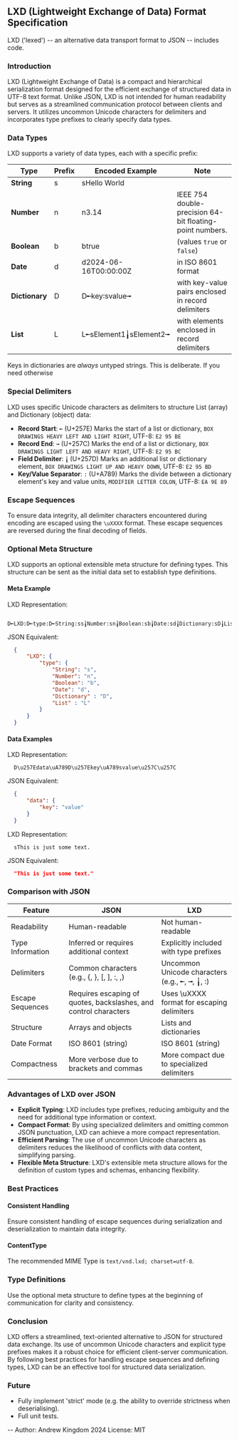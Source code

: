 ## LXD (Lightweight Exchange of Data) Format Specification
LXD ('lexed') -- an alternative data transport format to JSON -- includes code.
  
### Introduction

LXD (Lightweight Exchange of Data) is a compact and hierarchical serialization format designed for the efficient exchange of structured data in UTF-8 text format. Unlike JSON, LXD is not intended for human readability but serves as a streamlined communication protocol between clients and servers. It utilizes uncommon Unicode characters for delimiters and incorporates type prefixes to clearly specify data types.
  
### Data Types

LXD supports a variety of data types, each with a specific prefix:

Type | Prefix | Encoded Example | Note
---- | ------ | --------------- | ----
**String** | s | sHello World | 
**Number** | n | n3.14 | IEEE 754 double-precision 64-bit floating-point numbers.
**Boolean** | b | btrue | (values `true` or `false`)
**Date** | d | d2024-06-16T00:00:00Z | in ISO 8601 format
**Dictionary** | D | D╾key꞉svalue╼ | with key-value pairs enclosed in record delimiters
**List** | L | L╾sElement1╽sElement2╼ | with elements enclosed in record delimiters

Keys in dictionaries are *always* untyped strings. This is deliberate. If you need otherwise

### Special Delimiters

LXD uses specific Unicode characters as delimiters to structure List (array) and Dictionary (object) data:

- **Record Start**: `╾` (U+257E) Marks the start of a list or dictionary, `BOX DRAWINGS HEAVY LEFT AND LIGHT RIGHT`, UTF-8: `E2 95 BE`
- **Record End**: `╼` (U+257C) Marks the end of a list or dictionary, `BOX DRAWINGS LIGHT LEFT AND HEAVY RIGHT`, UTF-8: `E2 95 BC`
- **Field Delimiter**: `╽` (U+257D) Marks an additional list or dictionary element, `BOX DRAWINGS LIGHT UP AND HEAVY DOWN`, UTF-8: `E2 95 BD`
- **Key/Value Separator**: `꞉` (U+A789) Marks the divide between a dictionary element's key and value units, `MODIFIER LETTER COLON`, UTF-8: `EA 9E 89`

### Escape Sequences

To ensure data integrity, all delimiter characters encountered during encoding are escaped using the `\uXXXX` format. These escape sequences are reversed during the final decoding of fields.

### Optional Meta Structure

LXD supports an optional extensible meta structure for defining types. This structure can be sent as the initial data set to establish type definitions.
  
#### Meta Example

LXD Representation:
```text
  D╾LXD꞉D╾type꞉D╾String꞉ss╽Number:sn╽Boolean꞉sb╽Date꞉sd╽Dictionary꞉sD╽List꞉sL╼╼╼
```
  JSON Equivalent:
```json
  {
      "LXD": {
          "type": {
              "String": "s",
              "Number": "n",
              "Boolean": "b",
              "Date": "d",
              "Dictionary" : "D",
              "List" : "L"
          }
      }
  }
```
#### Data Examples

LXD Representation:
```text
  D\u257Edata\uA789D\u257Ekey\uA789svalue\u257C\u257C
```
JSON Equivalent:
```json
  {
      "data": {
          "key": "value"
      }
  }
```
LXD Representation:
```text
  sThis is just some text.
```
  JSON Equivalent: 
```json
  "This is just some text."
```

### Comparison with JSON

Feature |	JSON |	LXD
------- | ---- | ----
Readability | Human-readable | Not human-readable
Type Information | Inferred or requires additional context | Explicitly included with type prefixes
Delimiters | Common characters (e.g., {, }, [, ], :, ,) | Uncommon Unicode characters (e.g., ╾, ╼, ╽, ꞉)
Escape Sequences | Requires escaping of quotes, backslashes, and control characters | Uses \uXXXX format for escaping delimiters
Structure | Arrays and objects | Lists and dictionaries
Date Format | ISO 8601 (string) | ISO 8601 (string)
Compactness | More verbose due to brackets and commas | More compact due to specialized delimiters

### Advantages of LXD over JSON

- **Explicit Typing**: LXD includes type prefixes, reducing ambiguity and the need for additional type information or context.
- **Compact Format**: By using specialized delimiters and omitting common JSON punctuation, LXD can achieve a more compact representation.
- **Efficient Parsing**: The use of uncommon Unicode characters as delimiters reduces the likelihood of conflicts with data content, simplifying parsing.
- **Flexible Meta Structure**: LXD's extensible meta structure allows for the definition of custom types and schemas, enhancing flexibility.

### Best Practices

#### Consistent Handling
Ensure consistent handling of escape sequences during serialization and deserialization to maintain data integrity.

#### ContentType
The recommended MIME Type is `text/vnd.lxd; charset=utf-8`.

### Type Definitions
Use the optional meta structure to define types at the beginning of communication for clarity and consistency.

### Conclusion
LXD offers a streamlined, text-oriented alternative to JSON for structured data exchange. Its use of uncommon Unicode characters and explicit type prefixes makes it a robust choice for efficient client-server communication. By following best practices for handling escape sequences and defining types, LXD can be an effective tool for structured data serialization.

### Future
- Fully implement 'strict' mode (e.g. the ability to override strictness when deserialising).
- Full unit tests.

--
  Author: Andrew Kingdom 2024
  License: MIT
